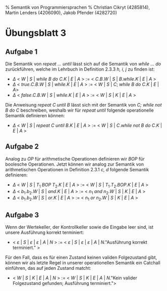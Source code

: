 % Semantik von Programmiersprachen
% Christian Cikryt (4285814), Martin Lenders (4206090), Jakob Pfender (4282720)

Übungsblatt 3
=============

Aufgabe 1
---------

Die Semantik von _repeat ... until_ lässt sich auf die Semantik von _while
... do_ zurückführen, welche im Lehrbuch in Definition 2.3.3 _h, i, j_ zu
finden ist:

* $\Delta$ < $W$ | $S$ | *while* $B$ *do* $C.K$ | $E$ | $A$ > := < $C.B.W$ | $S$ | $B$._while_.$K$ | $E$ | $A$ >
* $\Delta$ < *true*.$C.B.W$ | $S$ | _while_.$K$ | $E$ | $A$ > := < $W$ |
$S$ | $C$; *while* $B$ *do* $C.K$ | $E$ | $A$>
* $\Delta$ < *false*.$C.B.W$ | $S$ | _while_.$K$ | $E$ | $A$ > := < $W$ |
$S$ | $K$ | $E$ | $A$ >

Die Anweisung _repeat $C$ until $B$_ lässt sich mit der Semantik von
_$C$; while not $B$ do $C$_ beschreiben, weshalb wir für _repeat until_
folgende operationelle Semantik definieren können:

* $\Delta$ < $W$ | $S$ | *repeat* $C$ *until* $B.K$ | $E$ | $A$ > := < $W$ | $S$ | $C$.*while not* $B$ *do* $C.K$ | $E$ | $A$ >

Aufgabe 2
---------

Analog zu _OP_ für arithmetische Operationen definieren wir _BOP_
für boolesche Operationen. Jetzt können wir analog zur Semantik von
arithmetischen Operationen in Definition 2.3.1 _c, d_ folgende Semantik definieren:

* $\Delta$ < $W$ | $S$ | $T_1$ _BOP_ $T_2$.$K$ | $E$ | $A$ > := < $W$ |
  $S$ | $T_1$.$T_2$._BOP_.$K$ | $E$ | $A$ >
* $\Delta$ < $b_1$.$b_2$.$W$ | $S$ | *and*.$K$ | $E$ | $A$ > := < $n_1$
  _and_ $n_2$.$W$ | $S$ | $K$ | $E$ | $A$ >
* $\Delta$ < $b_1$.$b_2$.$W$ | $S$ | *or*.$K$ | $E$ | $A$ > := < $n_1$
  _or_ $n_2$.$W$ | $S$ | $K$ | $E$ | $A$ >

Aufgabe 3
---------

Wenn der Wertekeller, der Kontrollkeller sowie die Eingabe leer sind,
ist unsere Ausführung korrekt terminiert:

* < $\varepsilon$ | $S$ | $\varepsilon$ | $\varepsilon$ | $A$ | $N$ > := < $\varepsilon$ | $S$ | $\varepsilon$ | $\varepsilon$ | $A$ | $N$."Ausführung korrekt terminiert." >

Für den Fall, dass es für einen Zustand keinen validen Folgezustand
gibt, können wir als letzte Regel in unserer operationellen Semantik ein
Catchall einführen, das auf jeden Zustand matcht:

* < $W$ | $S$ | $K$ | $E$ | $A$ | $N$ > := < $W$ | $S$ | $K$ | $E$ | $A$ | $N$."Kein valider Folgezustand gefunden; Ausführung terminiert.">
